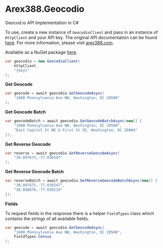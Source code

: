 ﻿# Arex388.Geocodio

Geocod.io API Implementation in C#

To use, create a new instance of `GeocodioClient` and pass in an instance of `HttpClient` and your API key. The original API documentation can be found [here][0]. For more information, please visit [arex388.com][1].

Available as a NuGet package [here][2].

```C#
var geocodio = new GeocodioClient(
    httpClient,
    "{key}"
);
```

**Get Geocode**

```C#
var geocode = await geocodio.GetGeocodeAsync(
    "1600 Pennsylvania Ave NW, Washington, DC 20500"
);
```

**Get Geocode Batch**

```C#
var geocodeBatch = await geocodio.GetGeocodeBatchAsync(new[] {
	"1600 Pennsylvania Ave NW, Washington, DC 20500",
	"East Capitol St NE & First St SE, Washington, DC 20004"
});
```

**Get Reverse Geocode**

```C#
var reverse = await geocodio.GetReverseGeocodeAsync(
    "38.897675,-77.036547"
);
```

**Get Reverse Geocode Batch**

```C#
var reverseBatch = await geocodio.GetReverseGeocodeBatchAsync(new[] {
	"38.897675,-77.036547",
	"38.898976,-77.038219"
});
```

**Fields**

To request fields in the response there is a helper `FieldTypes` class which contains the strings of all available fields.

```C#
var geocode = await geocodio.GetGeocodeAsync(
    "1600 Pennsylvania Ave NW, Washington, DC 20500",
    FieldTypes.Census
);
```

[0]:https://www.geocod.io/docs
[1]:https://arex388.com
[2]:https://www.nuget.org/packages/Arex388.Geocodio